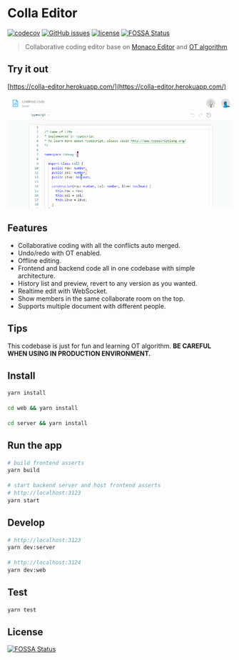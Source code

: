 # Colla Editor

[![codecov](https://codecov.io/gh/BaffinLee/colla-editor/branch/main/graph/badge.svg?token=FboFvXhrVG)](https://codecov.io/gh/BaffinLee/colla-editor)
[![GitHub issues](https://img.shields.io/github/issues/BaffinLee/colla-editor.svg)](https://github.com/BaffinLee/colla-editor/issues)
[![license](https://img.shields.io/github/license/baffinlee/colla-editor.svg)](https://github.com/baffinlee/colla-editor)
[![FOSSA Status](https://app.fossa.com/api/projects/git%2Bgithub.com%2FBaffinLee%2Fcolla-editor.svg?type=shield)](https://app.fossa.com/projects/git%2Bgithub.com%2FBaffinLee%2Fcolla-editor?ref=badge_shield)

> Collaborative coding editor base on [Monaco Editor](https://microsoft.github.io/monaco-editor/index.html) and [OT algorithm](https://en.wikipedia.org/wiki/Operational_transformation)

## Try it out

[https://colla-editor.herokuapp.com/](https://colla-editor.herokuapp.com/)

![Screen Shot](https://raw.githubusercontent.com/BaffinLee/colla-editor/main/web/src/static/image/screenshot.gif)

## Features

- Collaborative coding with all the conflicts auto merged.
- Undo/redo with OT enabled.
- Offline editing.
- Frontend and backend code all in one codebase with simple architecture.
- History list and preview, revert to any version as you wanted.
- Realtime edit with WebSocket.
- Show members in the same collaborate room on the top.
- Supports multiple document with different people.

## Tips

This codebase is just for fun and learning OT algorithm. **BE CAREFUL WHEN USING IN PRODUCTION ENVIRONMENT.**

## Install

```bash
yarn install

cd web && yarn install

cd server && yarn install
```

## Run the app

```bash
# build frontend asserts
yarn build

# start backend server and host frontend asserts
# http://localhost:3123
yarn start
```

## Develop

```bash
# http://localhost:3123
yarn dev:server

# http://localhost:3124
yarn dev:web
```

## Test

```bash
yarn test
```


## License
[![FOSSA Status](https://app.fossa.com/api/projects/git%2Bgithub.com%2FBaffinLee%2Fcolla-editor.svg?type=large)](https://app.fossa.com/projects/git%2Bgithub.com%2FBaffinLee%2Fcolla-editor?ref=badge_large)